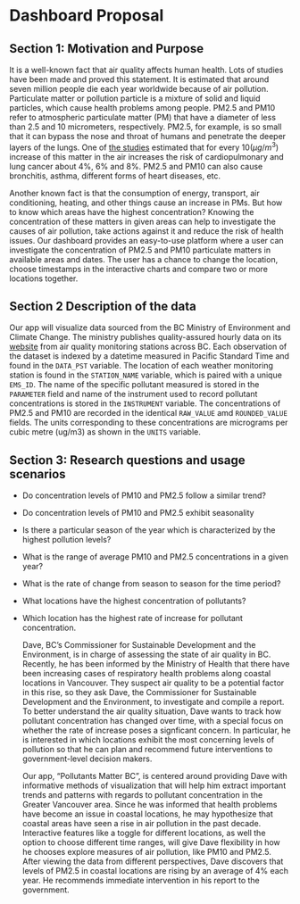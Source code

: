 # Dashboard Proposal

## Section 1:  Motivation and Purpose

It is a well-known fact that air quality affects human health. Lots of studies have been made and proved this statement. It is estimated that around seven million people die each year worldwide because of air pollution. Particulate matter or pollution particle is a mixture of solid and liquid particles, which cause health problems among people. PM2.5 and PM10 refer to atmospheric particulate matter (PM) that have a diameter of less than 2.5 and 10 micrometers, respectively. PM2.5, for example, is so small that it can bypass the nose and throat of humans and penetrate the deeper layers of the lungs. One of [the studies](https://www.ncbi.nlm.nih.gov/pubmed/11879110) estimated that for every $10(μg/m^3)$ increase of this matter in the air increases the risk of cardiopulmonary and lung cancer about 4%, 6% and 8%. PM2.5 and PM10 can also cause bronchitis, asthma, different forms of heart diseases, etc.

Another known fact is that the consumption of energy, transport, air conditioning, heating, and other things cause an increase in PMs. But how to know which areas have the highest concentration? Knowing the concentration of these matters in given areas can help to investigate the causes of air pollution, take actions against it and reduce the risk of health issues. Our dashboard provides an easy-to-use platform where a user can investigate the concentration of PM2.5 and PM10 particulate matters in available areas and dates. The user has a chance to change the location, choose timestamps in the interactive charts and compare two or more locations together.

## Section 2 Description of the data

Our app will visualize data sourced from the BC Ministry of Environment and Climate Change. The ministry publishes quality-assured hourly data on its [website](https://catalogue.data.gov.bc.ca/dataset/77eeadf4-0c19-48bf-a47a-fa9eef01f409) from air quality monitoring stations across BC. Each observation of the dataset is indexed by a datetime measured in Pacific Standard Time and found in the `DATA_PST` variable. The location of each weather monitoring station is found in the `STATION_NAME` variable, which is paired with a unique `EMS_ID`. The name of the specific pollutant measured is stored in the `PARAMETER` field and name of the instrument used to record pollutant concentrations is stored in the `INSTRUMENT` variable. The concentrations of PM2.5 and PM10 are recorded in the identical `RAW_VALUE` amd `ROUNDED_VALUE` fields. The units corresponding to these concentrations are micrograms per cubic metre (ug/m3) as shown in the `UNITS` variable.


## Section 3: Research questions and usage scenarios



- Do concentration levels of PM10 and PM2.5 follow a similar trend?
- Do concentration levels of PM10 and PM2.5 exhibit seasonality
- Is there a particular season of the year which is characterized by the highest pollution levels?
- What is the range of average PM10 and PM2.5 concentrations in a given year?
- What is the rate of change from season to season for the time period?
- What locations have the highest concentration of pollutants? 
- Which location has the highest rate of increase for pollutant concentration.


  Dave, BC’s  Commissioner for Sustainable Development and the Environment, is in charge of assessing the state of air quality in BC. Recently, he has been informed by the Ministry of Health that there have been increasing cases of respiratory health problems along coastal locations in Vancouver. They suspect air quality to be a potential factor in this rise, so they ask Dave, the Commissioner for Sustainable Development and the Environment, to investigate and compile a report. To better understand the air quality situation, Dave wants to track how pollutant concentration has changed over time, with a special focus on whether the rate of increase poses a signficant concern. In particular, he is interested in which locations exhibit the most concerning levels of pollution so that he can plan and recommend future interventions to government-level decision makers.

  Our app, “Pollutants Matter BC”, is centered around providing Dave with informative methods of visualization that will help him extract important trends and patterns with regards to pollutant concentration in the Greater Vancouver area. Since he was informed that health problems have become an issue in coastal locations, he may hypothesize that coastal areas have seen a rise in air pollution in the past decade. Interactive features like a toggle for different locations, as well the option to choose different time ranges, will give Dave flexibility in how he chooses explore measures of air pollution, like PM10 and PM2.5. After viewing the data from different perspectives, Dave discovers that levels of PM2.5 in coastal locations are rising by an average of 4% each year. He recommends immediate intervention in his report to the government.

